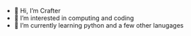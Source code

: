 - 👋 Hi, I’m Crafter
- 👀 I’m interested in computing and coding
- 🌱 I’m currently learning python and a few other lanugages


<!---
crafter544/crafter544 is a ✨ special ✨ repository because its `README.md` (this file) appears on your GitHub profile.
You can click the Preview link to take a look at your changes.
--->
